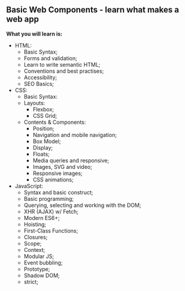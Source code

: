 ## Basic Web Components - learn what makes a web app

**What you will learn is:**

- HTML:
  - Basic Syntax;
  - Forms and validation;
  - Learn to write semantic HTML;
  - Conventions and best practises;
  - Accessibility;
  - SEO Basics;
- CSS:
  - Basic Syntax:
  - Layouts:
    - Flexbox;
    - CSS Grid;
  - Contents & Components:
    - Position;
    - Navigation and mobile navigation;
    - Box Model;
    - Display;
    - Floats;
    - Media queries and responsive;
    - Images, SVG and video;
    - Responsive images;
    - CSS animations;
- JavaScript:
  - Syntax and basic construct;
  - Basic programming;
  - Querying, selecting and working with the DOM;
  - XHR (AJAX) w/ Fetch;
  - Modern ES6+;
  - Hoisting;
  - First-Class Functions;
  - Closures;
  - Scope;
  - Context;
  - Modular JS;
  - Event bubbling;
  - Prototype;
  - Shadow DOM;
  - strict;
